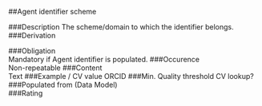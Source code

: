 
##Agent identifier scheme

###Description
The scheme/domain to which the identifier belongs.
###Derivation

###Obligation	
Mandatory if Agent identifier is populated.
###Occurence	
Non-repeatable
###Content	
Text
###Example / CV value
ORCID
###Min. Quality threshold
CV lookup?
###Populated from (Data Model)	
###Rating
